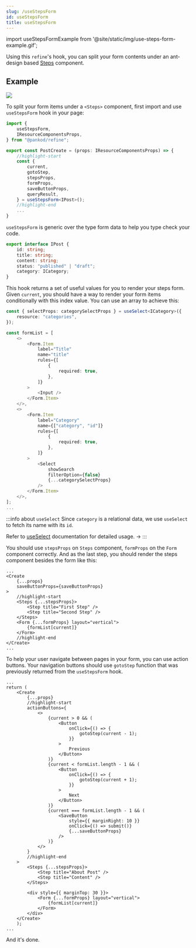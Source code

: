 ```yaml
---
slug: /useStepsForm
id: useStepsForm
title: useStepsForm
---
```


import useStepsFormExample from '@site/static/img/use-steps-form-example.gif';

Using this `refine`'s hook, you can split your form contents under an ant-design based [Steps](https://ant.design/components/steps/) component.

## Example

<div style={{textAlign: "center"}}>
    <img src={useStepsFormExample} />
</div>

To split your form items under a `<Steps>` component, first import and use `useStepsForm` hook in your page:

```ts title="src/pages/posts/create.tsx"
import {
    useStepsForm,
    IResourceComponentsProps,
} from "@pankod/refine";

export const PostCreate = (props: IResourceComponentsProps) => {
    //highlight-start
    const {
        current,
        gotoStep,
        stepsProps,
        formProps,
        saveButtonProps,
        queryResult,
    } = useStepsForm<IPost>();
    //highlight-end
    ...
}
```

`useStepsForm` is generic over the type form data to help you type check your code. 

```ts title="src/interfaces/IPost.d.ts"
export interface IPost {
    id: string;
    title: string;
    content: string;
    status: "published" | "draft";
    category: ICategory;
}
```

This hook returns a set of useful values for you to render your steps form. Given `current`, you should have a way to render your form items conditionally with this index value. You can use an array to achieve this: 

```ts
const { selectProps: categorySelectProps } = useSelect<ICategory>({
    resource: "categories",
});

const formList = [
    <>
        <Form.Item
            label="Title"
            name="title"
            rules={[
                {
                    required: true,
                },
            ]}
        >
            <Input />
        </Form.Item>
    </>,
    <>
        <Form.Item
            label="Category"
            name={["category", "id"]}
            rules={[
                {
                    required: true,
                },
            ]}
        >
            <Select
                showSearch
                filterOption={false}
                {...categorySelectProps}
            />
        </Form.Item>
    </>,
];
...
```
:::info about `useSelect`
Since `category` is a relational data, we use `useSelect` to fetch its name with its `id`.

Refer to [useSelect](#useSelect) documentation for detailed usage. →
:::

You should use `stepsProps` on `Steps` component, `formProps` on the `Form` component correctly. And as the last step, you should render the steps component besides the form like this:

```tsx
...
<Create
    {...props}
    saveButtonProps={saveButtonProps}
>
    //highlight-start
    <Steps {...stepsProps}>
        <Step title="First Step" />
        <Step title="Second Step" />
    </Steps>
    <Form {...formProps} layout="vertical">
        {formList[current]}
    </Form>
    //highlight-end
</Create>
...
```

To help your user navigate between pages in your form, you can use action buttons. Your navigation buttons should use `gotoStep` function that was previously returned from the `useStepsForm` hook.

```tsx
...
return (
    <Create
        {...props}
        //highlight-start
        actionButtons={
            <>
                {current > 0 && (
                    <Button
                        onClick={() => {
                            gotoStep(current - 1);
                        }}
                    >
                        Previous
                    </Button>
                )}
                {current < formList.length - 1 && (
                    <Button
                        onClick={() => {
                            gotoStep(current + 1);
                        }}
                    >
                        Next
                    </Button>
                )}
                {current === formList.length - 1 && (
                    <SaveButton
                        style={{ marginRight: 10 }}
                        onClick={() => submit()}
                        {...saveButtonProps}
                    />
                )}
            </>
        }
        //highlight-end
    >
        <Steps {...stepsProps}>
            <Step title="About Post" />
            <Step title="Content" />
        </Steps>

        <div style={{ marginTop: 30 }}>
            <Form {...formProps} layout="vertical">
                {formList[current]}
            </Form>
        </div>
    </Create>
    );
...
```

And it's done.
